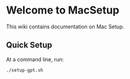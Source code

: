 # Welcome to MacSetup

This wiki contains documentation on Mac Setup.

## Quick Setup
At a command line, run:

```
./setup-gpt.sh
```